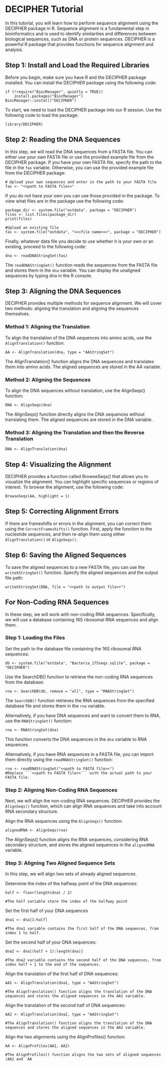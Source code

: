 # DECIPHER Tutorial
In this tutorial, you will learn how to perform sequence alignment using the DECIPHER package in R. Sequence alignment is a fundamental step in bioinformatics and is used to identify similarities and differences between biological sequences, such as DNA or protein sequences. DECIPHER is a powerful R package that provides functions for sequence alignment and analysis.

## Step 1: Install and Load the Required Libraries
Before you begin, make sure you have R and the DECIPHER package installed. You can install the DECIPHER package using the following code:
```
if (!require("BiocManager", quietly = TRUE))
    install.packages("BiocManager")
BiocManager::install("DECIPHER")
```
To start, we need to load the DECIPHER package into our R session. Use the following code to load the package:
```
library(DECIPHER)
```
## Step 2: Reading the DNA Sequences
In this step, we will read the DNA sequences from a FASTA file. You can either use your own FASTA file or use the provided example file from the DECIPHER package. If you have your own FASTA file, specify the path to the file in the ```fas``` variable. Otherwise, you can use the provided example file from the DECIPHER package:
```
# Upload your own sequences and enter in the path to your FASTA file
fas <- "<<path to FASTA file>>"
```
If you do not have your own you can use those provided in the package. To view what files are in the package use the following code:
```
package_dir <- system.file("extdata", package = "DECIPHER")
files <- list.files(package_dir)
print(files)

#Upload an existing file
fas <- system.file("extdata", "<<<file name>>>", package = "DECIPHER")
```
Finally, whatever data file you decide to use whether it is your own or an existing, proceed to the following code:
```
dna <- readDNAStringSet(fas)
```
The ```readDNAStringSet()``` function reads the sequences from the FASTA file and stores them in the ```dna``` variable. You can display the unaligned sequences by typing dna in the R console.
## Step 3: Aligning the DNA Sequences
DECIPHER provides multiple methods for sequence alignment. We will cover two methods: aligning the translation and aligning the sequences themselves.

### Method 1: Aligning the Translation
To align the translation of the DNA sequences into amino acids, use the ```AlignTranslation()``` function:
```
AA <- AlignTranslation(dna, type = "AAStringSet")
```
The AlignTranslation() function aligns the DNA sequences and translates them into amino acids. The aligned sequences are stored in the AA variable.
### Method 2: Aligning the Sequences
To align the DNA sequences without translation, use the AlignSeqs() function:
```
DNA <- AlignSeqs(dna)
```
The AlignSeqs() function directly aligns the DNA sequences without translating them. The aligned sequences are stored in the DNA variable.

### Method 3: Aligning the Translation and then the Reverse Translation
```
DNA <- AlignTranslation(dna)
```

## Step 4: Visualizing the Alignment
DECIPHER provides a function called BrowseSeqs() that allows you to visualize the alignment. You can highlight specific sequences or regions of interest. To browse the alignment, use the following code:
```
BrowseSeqs(AA, highlight = 1)
```
## Step 5: Correcting Alignment Errors
If there are frameshifts or errors in the alignment, you can correct them using the ```CorrectFrameshifts()``` function. First, apply the function to the nucleotide sequences, and then re-align them using either ```AlignTranslation()``` or ```AlignSeqs()```.

## Step 6: Saving the Aligned Sequences
To save the aligned sequences to a new FASTA file, you can use the ```writeXStringSet()``` function. Specify the aligned sequences and the output file path:
```
writeXStringSet(DNA, file = "<<path to output file>>")
```

## For Non-Coding RNA Sequences
In these step, we will work with non-coding RNA sequences. Specifically, we will use a database containing 16S ribosomal RNA sequences and align them.

### Step 1: Loading the Files
Set the path to the database file containing the 16S ribosomal RNA sequences:
```
db <- system.file("extdata", "Bacteria_175seqs.sqlite", package = "DECIPHER")
```
Use the SearchDB() function to retrieve the non-coding RNA sequences from the database:
```
rna <- SearchDB(db, remove = "all", type = "RNAStringSet")
```
The ```SearchDB()``` function retrieves the RNA sequences from the specified database file and stores them in the ```rna``` variable.

Alternatively, if you have DNA sequences and want to convert them to RNA, use the ```RNAStringSet()``` function:
```
rna <- RNAStringSet(dna)
```
This function converts the DNA sequences in the ```dna``` variable to RNA sequences. 

Alternatively, if you have RNA sequences in a FASTA file, you can import them directly using the ```readRNAStringSet()``` function:
```
rna <- readRNAStringSet("<<path to FASTA file>>")
#Replace ```<<path to FASTA file>>``` with the actual path to your FASTA file.
```
### Step 2: Aligning Non-Coding RNA Sequences
Next, we will align the non-coding RNA sequences. DECIPHER provides the ```AlignSeqs()``` function, which can align RNA sequences and take into account RNA secondary structure.

Align the RNA sequences using the ```AlignSeqs()``` function:
```
alignedRNA <- AlignSeqs(rna)
```
The AlignSeqs() function aligns the RNA sequences, considering RNA secondary structure, and stores the aligned sequences in the ```alignedRNA``` variable.
### Step 3: Aligning Two Aligned Sequence Sets
In this step, we will align two sets of already aligned sequences.

Determine the index of the halfway point of the DNA sequences:
```
half <- floor(length(dna) / 2)

#The half variable store the index of the halfway point
```
Set the first half of your DNA sequences
```
dna1 <- dna[1:half]

#The dna1 variable contains the first half of the DNA sequences, from index 1 to half.
```
Set the second half of your DNA sequences:
```
dna2 <- dna[(half + 1):length(dna)]

#The dna2 variable contains the second half of the DNA sequences, from index half + 1 to the end of the sequences.
```
Align the translation of the first half of DNA sequences:
```
AA1 <- AlignTranslation(dna1, type = "AAStringSet")

#The AlignTranslation() function aligns the translation of the DNA sequences and stores the aligned sequences in the AA1 variable.
```
Align the translation of the second half of DNA sequences:
```
AA2 <- AlignTranslation(dna2, type = "AAStringSet")

#The AlignTranslation() function aligns the translation of the DNA sequences and stores the aligned sequences in the AA2 variable.
```
Align the two alignments using the AlignProfiles() function:
```
AA <- AlignProfiles(AA1, AA2)

#The AlignProfiles() function aligns the two sets of aligned sequences (AA1 and `AA
```


